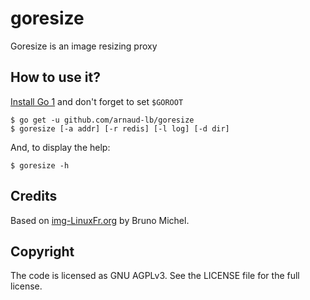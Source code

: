 
goresize
========

Goresize is an image resizing proxy

How to use it?
--------------

[Install Go 1](http://golang.org/doc/install) and don't forget to set `$GOROOT`

    $ go get -u github.com/arnaud-lb/goresize
    $ goresize [-a addr] [-r redis] [-l log] [-d dir]

And, to display the help:

    $ goresize -h

Credits
-------

Based on [img-LinuxFr.org](http://github.com/nono/img-LinuxFr.org) by Bruno Michel.


Copyright
---------

The code is licensed as GNU AGPLv3. See the LICENSE file for the full license.

